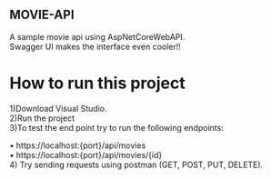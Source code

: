 ## MOVIE-API
A sample movie api using AspNetCoreWebAPI.<br>
Swagger UI makes the interface even cooler!!

# How to run this project
1)Download Visual Studio.<br>
2)Run the project <br>
3)To test the end point try to run the following endpoints:

 •	https://localhost:{port}/api/movies<br>
 •	https://localhost:{port}/api/movies/{id}<br>
 4) Try sending requests using postman  (GET, POST, PUT, DELETE).

